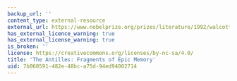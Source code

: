 ```yaml
---
backup_url: ''
content_type: external-resource
external_url: https://www.nobelprize.org/prizes/literature/1992/walcott/lecture/
has_external_licence_warning: true
has_external_license_warning: true
is_broken: ''
license: https://creativecommons.org/licenses/by-nc-sa/4.0/
title: 'The Antilles: Fragments of Epic Memory'
uid: 7b060591-482e-48bc-a75d-94ed94002714
---
```

